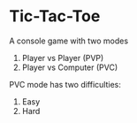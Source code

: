 # Tic-Tac-Toe

A console game with two modes

1. Player vs Player (PVP)
2. Player vs Computer (PVC)


PVC mode has two difficulties:
1. Easy
2. Hard
